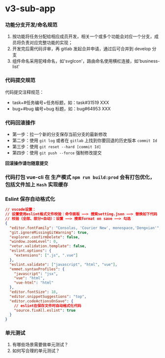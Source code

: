 # v3-sub-app

### 功能分支开发/命名规范

1. 按功能将任务分配给相应成员开发，相关一个或多个功能会对应一个分支，成员将负责对应完整功能的实现；
2. 开发完后需代码评审，再 gitlab 发起合并申请，通过后可合并到 develop 分支
3. 组件命名采用驼峰命名，如'svgIcon'，路由命名使用横杠连接，如'business-list'

### 代码提交规范

代码提交注释规范：

- task+#任务编号+任务标题，如：task#31519 XXX
- bug+#bug 编号+bug 标题，如：bug#64953 XXX

### 代码回滚操作

- 第一步：拉一个新的分支保存当前分支的最新修改
- 第二步：使用 `git log` 或者在 `gitlab` 上找到你要回退的历史版本 `commit Id`
- 第三步：使用 `git reset --hard [commit Id]`
- 第四步：使用 `git push --force` 强制修改提交

**回滚操作请勿随意提交**

### 代码打包 vue-cli 在 生产模式 `npm run build:prod` 会有打包优化，包括文件加上 `Hash` 实现缓存

### Eslint 保存自动格式化

```json
// vscode设置：
// 设置使用eslint格式文件校验：命令面板 ——> 搜索setting.json ——> 替换如下代码
// 校验（全部、部分+自动）：设置 ——> 搜索format on save ——> 勾选
{
  "editor.fontFamily": "Consolas, 'Courier New', monospace,'Dengxian'",
  "git.ignoreMissingGitWarning": true,
  "explorer.confirmDelete": false,
  "window.zoomLevel": 0,
  "vetur.validation.template": false,
  "eslint.options": {
    "extensions": [".js", ".vue"]
  },
  "eslint.validate": ["javascript", "html", "vue"],
  "emmet.syntaxProfiles": {
    "javascript": "jsx",
    "vue": "html",
    "vue-html": "html"
  },
  "editor.fontSize": 18,
  "editor.snippetSuggestions": "top",
  "editor.codeActionsOnSave": {
    // eslint在保存文件时自动格式化代码
    "source.fixAll.eslint": true
  }
}
```

### 单元测试

1. 有哪些场景需要做单元测试？
2. 如何写合理的单元测试？
